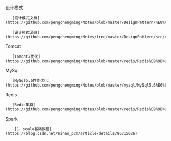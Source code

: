 设计模式

       [设计模式文档](https://github.com/pengchengming/Notes/blob/master/DesignPattern/%E8%AE%BE%E8%AE%A1%E6%A8%A1%E5%BC%8F.md)

       [设计模式源码](https://github.com/pengchengming/Notes/tree/master/DesignPattern/src/com/pcm)

Tomcat

       [Tomcat7优化](https://github.com/pengchengming/Notes/blob/master/redis/Redis%E9%9B%86%E7%BE%A4.md)

MySql

       [MySql5.6性能优化](https://github.com/pengchengming/Notes/blob/master/mysql/MySql5.6%E6%80%A7%E8%83%BD%E4%BC%98%E5%8C%96.md)

Redis

       [Redis集群](https://github.com/pengchengming/Notes/blob/master/redis/Redis%E9%9B%86%E7%BE%A4.md)

Spark

        [1、scala基础教程](https://blog.csdn.net/nihao_pcm/article/details/86715026)
